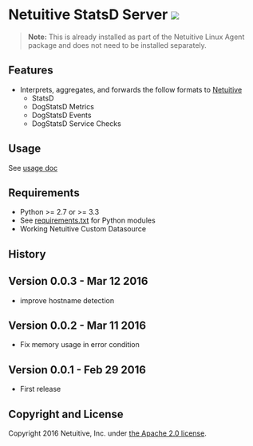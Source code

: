 Netuitive StatsD Server <img src="https://travis-ci.org/Netuitive/netuitive-statsd.svg?branch=master"/>
=======================

>**Note:** This is already installed as part of the Netuitive Linux Agent package and does not need to be installed separately.

Features
--------

* Interprets, aggregates, and forwards the follow formats to [Netuitive](http://www.netuitive.com/)
    * StatsD
    * DogStatsD Metrics
    * DogStatsD Events
    * DogStatsD Service Checks


Usage
-----
See [usage doc](USAGE.md)


Requirements
------------

- Python >= 2.7 or >= 3.3
- See [requirements.txt](requirements.txt) for Python modules
- Working Netuitive Custom Datasource


History
-------


Version 0.0.3 - Mar 12 2016
---------------------------
* improve hostname detection

Version 0.0.2 - Mar 11 2016
---------------------------

* Fix memory usage in error condition

Version 0.0.1 - Feb 29 2016
---------------------------

* First release


Copyright and License
---------------------

Copyright 2016 Netuitive, Inc. under [the Apache 2.0 license](LICENSE).
